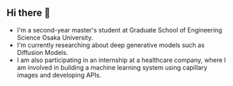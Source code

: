 ## Hi there 👋

- I'm a second-year master's student at Graduate School of Engineering Science Osaka University.
- I'm currently researching about deep generative models such as Diffusion Models.
- I am also participating in an internship at a healthcare company, where I am involved in building a machine learning system using capillary images and developing APIs.

<!--
**hassytr/hassytr** is a ✨ _special_ ✨ repository because its `README.md` (this file) appears on your GitHub profile.

Here are some ideas to get you started:

- 🔭 I’m currently working on ...
- 🌱 I’m currently learning ...
- 👯 I’m looking to collaborate on ...
- 🤔 I’m looking for help with ...
- 💬 Ask me about ...
- 📫 How to reach me: ...
- 😄 Pronouns: ...
- ⚡ Fun fact: ...
-->
